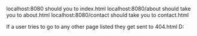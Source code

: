 localhost:8080 should you to index.html
localhost:8080/about should take you to about.html
localhost:8080/contact should take you to contact.html

If a user tries to go to any other page listed they get sent to 404.html D:
